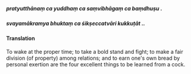 ##### pratyutthānaṃ ca yuddhaṃ ca saṃvibhāgaṃ ca baṃdhuṣu .
##### svayamākramya bhuktaṃ ca śikṣeccatvāri kukkuṭāt ..

#### Translation

To wake at the proper time; to take a bold stand and fight; to make a fair division (of property) among relations; and to earn one's own bread by personal exertion are the four excellent things to be learned from a cock.